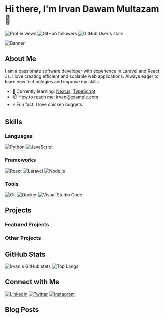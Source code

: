# Hi there, I'm Irvan Dawam Multazam 👋

![Profile views](https://komarev.com/ghpvc/?username=vandawam)
![GitHub followers](https://img.shields.io/github/followers/vandawam?style=social)
![GitHub User's stars](https://img.shields.io/github/stars/vandawam?style=social)

![Banner](https://your-banner-url.com/banner.jpg](https://ibb.co.com/BgR9cpC)](https://imgur.com/90gUDi5))

## About Me
I am a passionate software developer with experience in Laravel and React Js. I love creating efficient and scalable web applications. Always eager to learn new technologies and improve my skills.

- 🌱 Currently learning: [Next.js](https://nextjs.org/), [TypeScript](https://www.typescriptlang.org/)
- 📫 How to reach me: [irvan@example.com](mailto:irvan@example.com)
- ⚡ Fun fact: I love chicken nuggets.

## Skills
### Languages
![Python](https://img.shields.io/badge/-Python-333333?style=flat&logo=python) ![JavaScript](https://img.shields.io/badge/-JavaScript-333333?style=flat&logo=javascript)

### Frameworks
![React](https://img.shields.io/badge/-React-333333?style=flat&logo=react) ![Laravel](https://img.shields.io/badge/-Laravel-333333?style=flat&logo=laravel) ![Node.js](https://img.shields.io/badge/-Node.js-333333?style=flat&logo=node.js)

### Tools
![Git](https://img.shields.io/badge/-Git-333333?style=flat&logo=git) ![Docker](https://img.shields.io/badge/-Docker-333333?style=flat&logo=docker) ![Visual Studio Code](https://img.shields.io/badge/-VS%20Code-333333?style=flat&logo=visual-studio-code)

## Projects
### Featured Projects

### Other Projects

## GitHub Stats
![Irvan's GitHub stats](https://github-readme-stats.vercel.app/api?username=vandawam&show_icons=true&theme=radical)
![Top Langs](https://github-readme-stats.vercel.app/api/top-langs/?username=vandawam&layout=compact&theme=radical)

## Connect with Me
[![LinkedIn](https://img.shields.io/badge/-LinkedIn-333333?style=flat&logo=linkedin)](https://linkedin.com/in/username) [![Twitter](https://img.shields.io/badge/-Twitter-333333?style=flat&logo=twitter)](https://twitter.com/username) [![Instagram](https://img.shields.io/badge/-Instagram-333333?style=flat&logo=instagram)](https://instagram.com/username)

## Blog Posts
<!-- BLOG-POST-LIST:START -->
<!-- BLOG-POST-LIST:END -->


